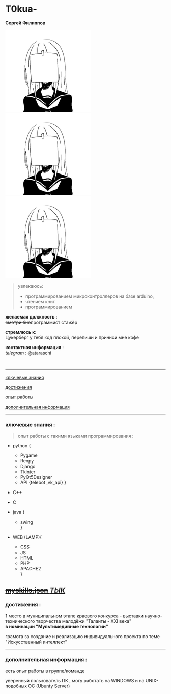 # T0kua-
**Cергей Филиппов**

<img src="image/face.png"/><img src="image/face.png"/><img src="image/face.png"/>


> увлекаюсь:  
> *  программированием микроконтроллеров на базе arduino,  
> *  чтением книг  
> * программированием   

**желаемая должность** :    
~~смотри био~~программист стажёр  

**стремлюсь к**:  
Цукерберг у тебя код плохой, перепиши и приниси мне кофе

**контактная информация** :  
*telegram* : @ataraschi


<br>


---

[ключевые знания](https://github.com/T0kua#%D0%BA%D0%BB%D1%8E%D1%87%D0%B5%D0%B2%D1%8B%D0%B5-%D0%B7%D0%BD%D0%B0%D0%BD%D0%B8%D1%8F-)

[достижения](https://github.com/T0kua#%D0%B4%D0%BE%D1%81%D1%82%D0%B8%D0%B6%D0%B5%D0%BD%D0%B8%D1%8F-)

[опыт работы]()

[дополнительная информация]()

---

### ключевые знания :

> опыт работы с такими языками программирования :

* python {
    * Pygame
    * Renpy
    * Django
    * Tkinter
    * PyQt5Designer
    * API {telebot ,vk_api} }

* C++
* C  
* java  {
   * swing  
}  
* WEB (LAMP){
   * CSS  
   * JS  
   * HTML  
   * PHP
   * APACHE2  
  }

[~~myskills.json~~ ***ТЫК***](https://github.com/T0kua/T0kua/blob/main/myskills.json)
---

### достижения :

1 место в муниципальном этапе краевого конкурса - выставки научно-технического творчества малодёжи "Таланты - ХХI века"  
**в номинации "Мультимедийные технологии"**  

грамота за создание и реализацию индивидуального проекта по теме "Искусственный интеллект"  

----------------------------------

### дополнительная информация :  
есть опыт работы в  группе/команде

уверенный пользователь ПК , могу работать на WINDOWS и на UNIX-подобных ОС (Ubunty Server)
